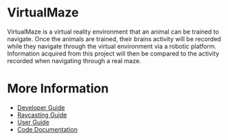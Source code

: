 # VirtualMaze
VirtualMaze is a virtual reality environment that an animal can be trained to
navigate.  Once the animals are trained, their brains activity will be recorded
while they navigate through the virtual environment via a robotic platform.
Information acquired from this project will then be compared to the activity
recorded when navigating through a real maze.

# More Information

- [Developer Guide](/docs/DeveloperGuide.md)
- [Raycasting Guide](/docs/RaycastingGuide.md)
- [User Guide](/docs/UserGuide.md)
- [Code Documentation](/docs/CodeDocumentation.md)
